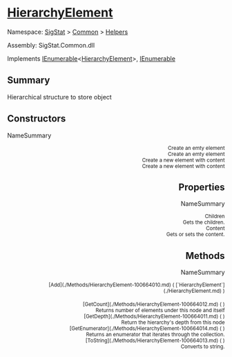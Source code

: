 # [HierarchyElement](./HierarchyElement.md)

Namespace: [SigStat]() > [Common](./../README.md) > [Helpers](./README.md)

Assembly: SigStat.Common.dll

Implements [IEnumerable](https://docs.microsoft.com/en-us/dotnet/api/System.Collections.Generic.IEnumerable-1)\<[HierarchyElement](./HierarchyElement.md)>, [IEnumerable](https://docs.microsoft.com/en-us/dotnet/api/System.Collections.IEnumerable)

## Summary
Hierarchical structure to store object

## Constructors

NameSummary

<div style="text-align: right"><sub>Create an emty element</sub></ div ><div style="text-align: right"><sub>Create an emty element</sub></ div ><br>
<div style="text-align: right"><sub>Create a new element with content</sub></ div ><div style="text-align: right"><sub>Create a new element with content</sub></ div ><br>


## Properties

NameSummary

<div style="text-align: right"><sub>Children</sub></ div ><div style="text-align: right"><sub>Gets the children.</sub></ div ><br>
<div style="text-align: right"><sub>Content</sub></ div ><div style="text-align: right"><sub>Gets or sets the content.</sub></ div ><br>


## Methods

NameSummary

<div style="text-align: right"><sub>[Add](./Methods/HierarchyElement-100664010.md) ( [`HierarchyElement`](./HierarchyElement.md) )</sub></ div ><div style="text-align: right"><sub></sub></ div ><br>
<div style="text-align: right"><sub>[GetCount](./Methods/HierarchyElement-100664012.md) (  )</sub></ div ><div style="text-align: right"><sub>Returns number of elements under this node and itself</sub></ div ><br>
<div style="text-align: right"><sub>[GetDepth](./Methods/HierarchyElement-100664011.md) (  )</sub></ div ><div style="text-align: right"><sub>Return the hierarchy's depth from this node</sub></ div ><br>
<div style="text-align: right"><sub>[GetEnumerator](./Methods/HierarchyElement-100664014.md) (  )</sub></ div ><div style="text-align: right"><sub>Returns an enumerator that iterates through the collection.</sub></ div ><br>
<div style="text-align: right"><sub>[ToString](./Methods/HierarchyElement-100664013.md) (  )</sub></ div ><div style="text-align: right"><sub>Converts to string.</sub></ div ><br>


